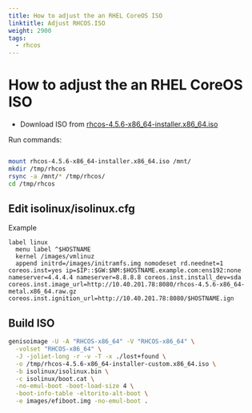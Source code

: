 ```yaml
---
title: How to adjust the an RHEL CoreOS ISO
linktitle: Adjust RHCOS.ISO
weight: 2900
tags:
  - rhcos
---
```

# How to adjust the an RHEL CoreOS ISO

 * Download ISO from [rhcos-4.5.6-x86_64-installer.x86_64.iso](https://mirror.openshift.com/pub/openshift-v4/dependencies/rhcos/4.5/4.5.6/rhcos-4.5.6-x86_64-installer.x86_64.iso)

Run commands:
```bash

mount rhcos-4.5.6-x86_64-installer.x86_64.iso /mnt/
mkdir /tmp/rhcos
rsync -a /mnt/* /tmp/rhcos/
cd /tmp/rhcos
```
## Edit isolinux/isolinux.cfg

Example
```
label linux
  menu label ^$HOSTNAME
  kernel /images/vmlinuz
  append initrd=/images/initramfs.img nomodeset rd.neednet=1 coreos.inst=yes ip=$IP::$GW:$NM:$HOSTNAME.example.com:ens192:none nameserver=4.4.4.4 nameserver=8.8.8.8 coreos.inst.install_dev=sda coreos.inst.image_url=http://10.40.201.78:8080/rhcos-4.5.6-x86_64-metal.x86_64.raw.gz coreos.inst.ignition_url=http://10.40.201.78:8080/$HOSTNAME.ign
```

## Build ISO
```bash
genisoimage -U -A "RHCOS-x86_64" -V "RHCOS-x86_64" \
  -volset "RHCOS-x86_64" \
  -J -joliet-long -r -v -T -x ./lost+found \
  -o /tmp/rhcos-4.5.6-x86_64-installer-custom.x86_64.iso \
  -b isolinux/isolinux.bin \
  -c isolinux/boot.cat \
  -no-emul-boot -boot-load-size 4 \
  -boot-info-table -eltorito-alt-boot \
  -e images/efiboot.img -no-emul-boot .
```